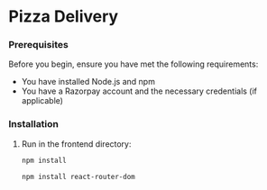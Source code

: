 # Pizza Delivery 

### Prerequisites
Before you begin, ensure you have met the following requirements:
- You have installed Node.js and npm
- You have a Razorpay account and the necessary credentials (if applicable)

### Installation

1. Run in the frontend directory:
   ```sh
   npm install

   ```

   ```sh
   npm install react-router-dom
